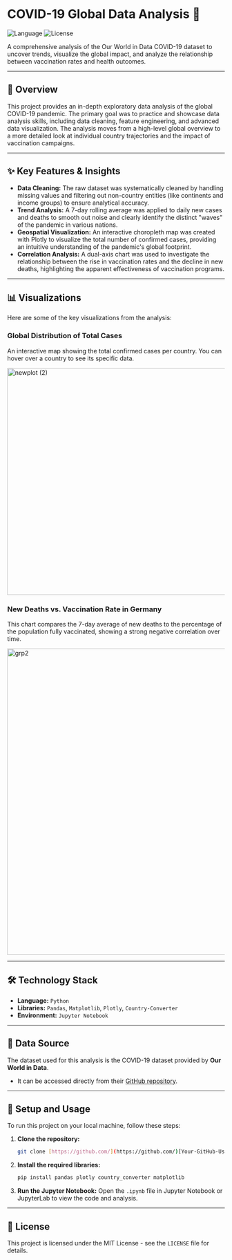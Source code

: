 # COVID-19 Global Data Analysis 🦠

![Language](https://img.shields.io/badge/Language-Python-blue.svg)
![License](https://img.shields.io/badge/License-MIT-green.svg)

A comprehensive analysis of the Our World in Data COVID-19 dataset to uncover trends, visualize the global impact, and analyze the relationship between vaccination rates and health outcomes.

---

## 📖 Overview

This project provides an in-depth exploratory data analysis of the global COVID-19 pandemic. The primary goal was to practice and showcase data analysis skills, including data cleaning, feature engineering, and advanced data visualization. The analysis moves from a high-level global overview to a more detailed look at individual country trajectories and the impact of vaccination campaigns.

---

## ✨ Key Features & Insights

* **Data Cleaning:** The raw dataset was systematically cleaned by handling missing values and filtering out non-country entities (like continents and income groups) to ensure analytical accuracy.
* **Trend Analysis:** A 7-day rolling average was applied to daily new cases and deaths to smooth out noise and clearly identify the distinct "waves" of the pandemic in various nations.
* **Geospatial Visualization:** An interactive choropleth map was created with Plotly to visualize the total number of confirmed cases, providing an intuitive understanding of the pandemic's global footprint.
* **Correlation Analysis:** A dual-axis chart was used to investigate the relationship between the rise in vaccination rates and the decline in new deaths, highlighting the apparent effectiveness of vaccination programs.

---

## 📊 Visualizations

Here are some of the key visualizations from the analysis:

### Global Distribution of Total Cases
An interactive map showing the total confirmed cases per country. You can hover over a country to see its specific data.

<img width="823" height="525" alt="newplot (2)" src="https://github.com/user-attachments/assets/647ccfe5-88d9-473b-a437-e11b94004352" />

### New Deaths vs. Vaccination Rate in Germany
This chart compares the 7-day average of new deaths to the percentage of the population fully vaccinated, showing a strong negative correlation over time.

<img width="1348" height="709" alt="grp2" src="https://github.com/user-attachments/assets/1b3ba9f0-42b1-4585-80e1-eee2664b928f" />

---

## 🛠️ Technology Stack

* **Language:** `Python`
* **Libraries:** `Pandas`, `Matplotlib`, `Plotly`, `Country-Converter`
* **Environment:** `Jupyter Notebook`

---

## 📂 Data Source

The dataset used for this analysis is the COVID-19 dataset provided by **Our World in Data**.
* It can be accessed directly from their [GitHub repository](https://github.com/owid/covid-19-data/tree/master/public/data).

---

## 🚀 Setup and Usage

To run this project on your local machine, follow these steps:

1.  **Clone the repository:**
    ```sh
    git clone [https://github.com/](https://github.com/)[Your-GitHub-Username]/[Your-Repository-Name].git
    ```
2.  **Install the required libraries:**
    ```sh
    pip install pandas plotly country_converter matplotlib
    ```
3.  **Run the Jupyter Notebook:**
    Open the `.ipynb` file in Jupyter Notebook or JupyterLab to view the code and analysis.

---

## 📄 License

This project is licensed under the MIT License - see the `LICENSE` file for details.


